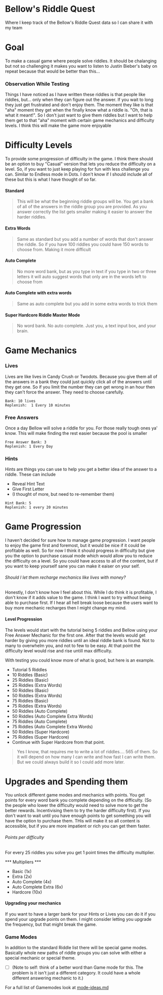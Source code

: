 Bellow's Riddle Quest
====================

Where I keep track of the Bellow's Riddle Quest data so I can share it with my team


# Goal
To make a casual game where people solve riddles. It should be chalanging but not so challenging it makes you want to listen to Justin Bieber's baby on repeat because that would be better than this...

### Observation While Testing

Things I have noticed as I have written these riddles is that people like riddles, but… only when they can figure out the answer. If you wait to long they just get frustrated and don't enjoy them. The moment they like is that "aha" moment they get when the finally know what a riddle is. "Oh, that is what it meant!". So I don't just want to give them riddles but I want to help them get to that "aha" moment with certain game mechanics and difficulty levels. I think this will make the game more enjoyable


# Difficulty Levels

To provide some progression of difficulty in the game. I think there should be an option to buy "Casual" version that lets you reduce the difficulty on a level. So, if you want to just keep playing for fun with less challenge you can. Similar to Endless mode in Dots. I don't know if I should include all of these but this is what I have thought of so far.

#### Standard

>This will be what the beginning riddle groups will be. You get a bank of all of the answers in the riddle group you are provided. As you answer correctly the list gets smaller making it easier to answer the harder riddles.

#### Extra Words

>Same as standard but you add a number of words that don't answer the riddle. So if you have 100 riddles you could have 150 words to choose from. Making it more difficult

#### Auto Complete

>No more word bank, but as you type in text if you type in two or three letters it will auto suggest words that only are in the words left to choose from

#### Auto Complete with extra words

>Same as auto complete but you add in some extra words to trick them

#### Super Hardcore Riddle Master Mode

>No word bank. No auto complete. Just you, a text input box, and your brain.


# Game Mechanics

### Lives

Lives are like lives in Candy Crush or Twodots. Because you give them all of the answers in a bank they could just quickly click all of the answers until they get one. So if you limit the number they can get wrong in an hour then they can't force the answer. They need to choose carefully.

```
Bank: 10 lives 
Replenish:  1 Every 10 minutes
```

### Free Answers

Once a day Bellow will solve a riddle for you. For those really tough ones ya' know. This will make finding the rest easier because the pool is smaller

```
Free Answer Bank: 3
Replenish: 1 Every Day
```

### Hints

Hints are things you can use to help you get a better idea of the answer to a riddle. These can include
* Reveal Hint Text
* Give First Letter
* (I thought of more, but need to re-remember them)

```
Hint Bank: 5
Replenish: 1 every 20 minutes
```



# Game Progression

I haven't decided for sure how to manage game progression. I want people to enjoy the game first and foremost, but it would be nice if it could be profitable as well. So for now I think it should progress in difficulty but give you the option to purchase casual mode which would allow you to reduce the difficulty on a level. So you could have access to all of the content, but if you want to keep yourself sane you can make it eaiser on your self.

###### Should I let them recharge mechanics like lives with money?

Honestly, I don't know how I feel about this. While I do think it is profitable, I don't know if it adds value to the game. I think I want to try without being able to purchase first. If I hear all hell break loose because the users want to buy more mechanic recharges then I might change my mind.

#### Level Progression

The levels would start with the tutorial being 5 riddles and Bellow using your Free Answer Mechanic for the first one. After that the levels would get harder by giving you more riddles until an ideal riddle bank is found. Not to many to overwhelm you, and not to few to be easy. At that point the difficulty level would rise and rise untill max difficulty.

With testing you could know more of what is good, but here is an example.

* Tutorial 5 Riddles
* 10 Riddles (Basic)
* 25 Riddles (Basic)
* 25 Riddles (Extra Words)
* 50 Riddles (Basic)
* 50 Riddles (Extra Words)
* 75 Riddles (Basic)
* 75 Riddles (Extra Words)
* 50 Riddles (Auto Complete)
* 50 Riddles (Auto Complete Extra Words)
* 75 Riddles (Auto Complete)
* 75 Riddles (Auto Complete Extra Words)
* 50 Riddles (Super Hardcore)
* 75 Riddles (Super Hardcore)
* Continue with Super Hardcore from that point.

> Yes I know, that requires me to write a lot of riddles.... 565 of them. So it will depend on how many I can write and how fast I can write them. But we could always build it so I could add more later.

# Upgrades and Spending them

You unlock different game modes and mechanics with points. You get points for every word bank you complete depending on the difficulty. (So the people who lower the difficulty would need to solve more to get the better rewards. Incentivising them to try the harder difficulty first). If you don't want to wait until you have enough points to get something you will have the option to purchase them. THis will make it so all content is accessible, but if you are more impatient or rich you can get them faster.

###### Points per difficulty

For every 25 riddles you solve you get 1 point times the difficulty multiplier.

*** Multipliers ***
* Basic (1x)
* Extra (2x)
* Auto Complete (4x)
* Auto Complete Extra (6x)
* Hardcore (10x)

#### Upgrading your mechanics
If you want to have a larger bank for your Hints or Lives you can do it if you spend your upgrade points on them. I might consider letting you upgrade the frequency, but that might break the game.


### Game Modes
In addition to the standard Riddle list there will be special game modes. Basically whole new paths of riddle groups you can solve with either a special mechanic or special theme.

- [ ] (Note to self: think of a better word than Game mode for this. The problem is it isn't just a different category. It could have a whole different answering mechanic to it.)

For a full list of Gamemodes look at [mode-ideas.md](https://github.com/Tinmen/bellows-riddles-base/blob/master/mode-ideas.md)
